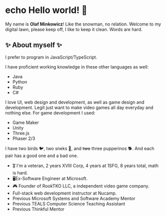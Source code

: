 # echo Hello world! 👋

 My name is **Olaf Minkowicz**! Like the snowman, no relation.
 Welcome to my digital lawn, please keep off, I like to keep it clean. Words are hard.

## ✨ About myself ✨

I prefer to program in JavaScript/TypeScript.

I have proficient working knowledge in these other languages as well:

- Java
- Python
- Ruby
- C#

I love UI, web design and development, as well as game design and development. 
Legit just want to make video games all day everyday and nothing else. 
For game development I used:

- Game Maker
- Unity
- Three.js
- Phaser 2/3

I have two birds 🐦, two sneks 🐍, and <s>two</s> three pupperinos 🐕. And each pair has a good one and a bad one.

- 🎖️ I'm a veteran, 2 years XVIII Corp, 4 years at 1SFG, 8 years total, math is hard.
- 🖥️Ex-Software Engineer at Microsoft.
- :video_game: Founder of RookTKO LLC, a independent video game company.
- Full-stack web development instructor at Nucamp.
- Previous Microsoft Systems and Software Academy Mentor
- Previous TEALS Computer Science Teaching Assistant
- Previous Thinkful Mentor





